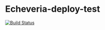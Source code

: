 # Echeveria-deploy-test

[![Build Status](https://travis-ci.org/phodal-archive/echeveria-deploy.svg?branch=master)](https://travis-ci.org/phodal-archive/echeveria-deploy)
